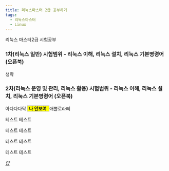 ```yaml
---
title: 리눅스마스터 2급 공부하기
tags:
  - 리눅스마스터
  - Linux
---
```

리눅스 마스터2급 시험공부<br>

<script src="{{ site.baseurl }}/theme/js/linux-master.js"></script>

<!--more-->
### 1차(리눅스 일반) 시험범위 - 리눅스 이해, 리눅스 설치, 리눅스 기본명령어 (오픈북)
<p>
  생략
</p>

### 2차(리눅스 운영 및 관리, 리눅스 활용) 시험범위 - 리눅스 이해, 리눅스 설치, 리눅스 기본명령어 (오픈북)
<p>
  아다다다닥 
  <span style="border: 1px solid silver; padding: 0px 4px 0px 4px; background-color: yellow">
    <span class="hidra" style="font-weight: bold;" >나 안보여</span>
  </span>
  애뽈로라삐
</p>
<p>
  테스트 테스트
</p>
<p>
  테스트 테스트
</p>
<p>
  테스트 테스트
</p>
<p>
  테스트 테스트
</p>


<a href="javascript:" class="float" onclick="linuxMasterFn()">
  <i class="fa fa-plus my-float">답</i>
</a>


